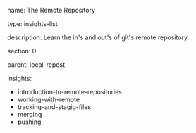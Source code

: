name: The Remote Repository

type: insights-list

description: Learn the in's and out's of git's remote repository.

section: 0

parent: local-repost

insights:
  - introduction-to-remote-repositories
  - working-with-remote
  - tracking-and-stagig-files
  - merging
  - pushing
